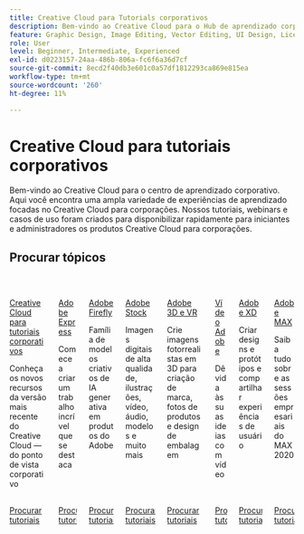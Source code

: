 ```yaml
---
title: Creative Cloud para Tutorials corporativos
description: Bem-vindo ao Creative Cloud para o Hub de aprendizado corporativo
feature: Graphic Design, Image Editing, Vector Editing, UI Design, Licensable Assets, Gen AI, Video Editing, 3D
role: User
level: Beginner, Intermediate, Experienced
exl-id: d0223157-24aa-486b-806a-fc6f6a36d7cf
source-git-commit: 8ecd2f40db3e601c0a57df1812293ca869e815ea
workflow-type: tm+mt
source-wordcount: '260'
ht-degree: 11%

---
```


# Creative Cloud para tutoriais corporativos

Bem-vindo ao Creative Cloud para o centro de aprendizado corporativo. Aqui você encontra uma ampla variedade de experiências de aprendizado focadas no Creative Cloud para corporações. Nossos tutoriais, webinars e casos de uso foram criados para disponibilizar rapidamente para iniciantes e administradores os produtos Creative Cloud para corporações.

## Procurar tópicos

<!-- COMMENT -->
<!-- CARDS

* https://experienceleague.adobe.com/pt-br/docs/creative-cloud-enterprise-learn/cce-learning-hub/cceoverview/overview-cce
  {target = _self}
  {title = Creative Cloud for enterprise tutorials}
  {description = Learn new features in the latest release of Creative Cloud—from an enterprise perspective}
  {image = https://experienceleague.adobe.com/pt-br/docs/creative-cloud-enterprise-learn/cce-learning-hub/media_16d0b4bc8d977366abc857846ccb13e98d0dbdcba.png?width=400&format=webply&optimize=medium}
  {cta = Browse tutorials}
* https://experienceleague.adobe.com/pt-br/docs/creative-cloud-enterprise-learn/cce-learning-hub/expressoverview/expresshowto/overview-express-how-to
  {target = _self}
  {title = Adobe Express}
  {description = Get started creating amazing work that stands out}
  {image = https://experienceleague.adobe.com/pt-br/docs/creative-cloud-enterprise-learn/cce-learning-hub/media_147ff2adb3b6666e184b73e7d7a2f3ba7870e2e2d.png?width=400&format=webply&optimize=medium}
  {cta = Browse tutorials}
* https://experienceleague.adobe.com/pt-br/docs/creative-cloud-enterprise-learn/cce-learning-hub/fireflyoverview/overview-firefly
  {target = _self}
  {title = Adobe Firefly}
  {description = Family of creative generative AI models in Adobe products}
  {image = https://experienceleague.adobe.com/pt-br/docs/creative-cloud-enterprise-learn/cce-learning-hub/media_1ef57758ab48c616d77f2a64a42dd64d7089aade5.png?width=400&format=webply&optimize=medium}
  {cta = Browse tutorials}
* https://experienceleague.adobe.com/pt-br/docs/creative-cloud-enterprise-learn/cce-learning-hub/stockoverview/overview-stock
  {target = _self}
  {title = Adobe Stock}
  {description = High-quality digital images, illustrations, video, audio, templates, and more}
  {image = https://experienceleague.adobe.com/pt-br/docs/creative-cloud-enterprise-learn/cce-learning-hub/media_1269d469351bf3a67311794f9b3dce2e0b342429e.png?width=400&format=webply&optimize=medium}
  {cta = Browse tutorials}
* https://experienceleague.adobe.com/pt-br/docs/creative-cloud-enterprise-learn/cce-learning-hub/3doverview/overview-3di
  {target = _self}
  {title = Adobe 3D & VR}
  {description = Create photorealistic 3D images for branding, product shots, and package design}
  {image = https://experienceleague.adobe.com/pt-br/docs/creative-cloud-enterprise-learn/cce-learning-hub/media_18e961b58ea0fc7210e7aed113da2b2f69a23d0d4.png?width=400&format=webply&optimize=medium}
  {cta = Browse tutorials}
* https://experienceleague.adobe.com/pt-br/docs/creative-cloud-enterprise-learn/cce-learning-hub/videooverview/overview-dva
  {target = _self}
  {title = Adobe Video}
  {description = Bring your ideas to life with video}
  {image = https://experienceleague.adobe.com/pt-br/docs/creative-cloud-enterprise-learn/cce-learning-hub/media_1b94f0eb740d3be825f3f8db916c0703c432d9ed5.png?width=400&format=webply&optimize=medium}
  {cta = Browse tutorials}
* https://experienceleague.adobe.com/pt-br/docs/creative-cloud-enterprise-learn/cce-learning-hub/xdoverview/overview-xd
  {target = _self}
  {title = Adobe XD}
  {description = Design, prototype, and share user experiences}
  {image = https://experienceleague.adobe.com/pt-br/docs/creative-cloud-enterprise-learn/cce-learning-hub/media_1022a51440d87ff4ad9ffe56d79d0aa6f0b8dee2d.png?width=400&format=webply&optimize=medium}
  {cta = Browse tutorials}
* https://experienceleague.adobe.com/pt-br/docs/creative-cloud-enterprise-learn/cce-learning-hub/max/overview-max
  {target = _self}
  {title = Adobe MAX}
  {description = Learn all about the MAX 2020 enterprise sessions}
  {image = https://experienceleague.adobe.com/pt-br/docs/creative-cloud-enterprise-learn/cce-learning-hub/media_123d1f364e7b955b6abb56e8708e22f080254474d.png?width=400&format=webply&optimize=medium}
  {cta = Browse tutorials}
  
-->
<!-- END CARDS -->
<!-- END COMMENT -->

<!-- START CARDS HTML - DO NOT MODIFY BY HAND -->
<div class="columns">
    <div class="column is-half-tablet is-half-desktop is-one-third-widescreen" aria-label="Creative Cloud for enterprise tutorials">
        <div class="card" style="height: 100%; display: flex; flex-direction: column; height: 100%;">
            <div class="card-image">
                <figure class="image x-is-16by9">
                    <a href="https://experienceleague.adobe.com/pt-br/docs/creative-cloud-enterprise-learn/cce-learning-hub/cceoverview/overview-cce" title="Creative Cloud para tutoriais corporativos" target="_self" rel="referrer">
                        <img class="is-bordered-r-small" src="https://experienceleague.adobe.com/pt-br/docs/creative-cloud-enterprise-learn/cce-learning-hub/media_16d0b4bc8d977366abc857846ccb13e98d0dbdcba.png?width=400&format=webply&optimize=medium" alt="Creative Cloud para tutoriais corporativos"
                             style="width: 100%; aspect-ratio: 16 / 9; object-fit: cover; overflow: hidden; display: block; margin: auto;">
                    </a>
                </figure>
            </div>
            <div class="card-content is-padded-small" style="display: flex; flex-direction: column; flex-grow: 1; justify-content: space-between;">
                <div class="top-card-content">
                    <p class="headline is-size-6 has-text-weight-bold">
                        <a href="https://experienceleague.adobe.com/pt-br/docs/creative-cloud-enterprise-learn/cce-learning-hub/cceoverview/overview-cce" target="_self" rel="referrer" title="Creative Cloud para tutoriais corporativos">Creative Cloud para tutoriais corporativos</a>
                    </p>
                    <p class="is-size-6">Conheça os novos recursos da versão mais recente do Creative Cloud — do ponto de vista corporativo</p>
                </div>
                <a href="https://experienceleague.adobe.com/pt-br/docs/creative-cloud-enterprise-learn/cce-learning-hub/cceoverview/overview-cce" target="_self" rel="referrer" class="spectrum-Button spectrum-Button--outline spectrum-Button--primary spectrum-Button--sizeM" style="align-self: flex-start; margin-top: 1rem;">
                    <span class="spectrum-Button-label has-no-wrap has-text-weight-bold">Procurar tutoriais</span>
                </a>
            </div>
        </div>
    </div>
    <div class="column is-half-tablet is-half-desktop is-one-third-widescreen" aria-label="Adobe Express">
        <div class="card" style="height: 100%; display: flex; flex-direction: column; height: 100%;">
            <div class="card-image">
                <figure class="image x-is-16by9">
                    <a href="https://experienceleague.adobe.com/pt-br/docs/creative-cloud-enterprise-learn/cce-learning-hub/expressoverview/expresshowto/overview-express-how-to" title="Adobe Express" target="_self" rel="referrer">
                        <img class="is-bordered-r-small" src="https://experienceleague.adobe.com/pt-br/docs/creative-cloud-enterprise-learn/cce-learning-hub/media_147ff2adb3b6666e184b73e7d7a2f3ba7870e2e2d.png?width=400&format=webply&optimize=medium" alt="Adobe Express"
                             style="width: 100%; aspect-ratio: 16 / 9; object-fit: cover; overflow: hidden; display: block; margin: auto;">
                    </a>
                </figure>
            </div>
            <div class="card-content is-padded-small" style="display: flex; flex-direction: column; flex-grow: 1; justify-content: space-between;">
                <div class="top-card-content">
                    <p class="headline is-size-6 has-text-weight-bold">
                        <a href="https://experienceleague.adobe.com/pt-br/docs/creative-cloud-enterprise-learn/cce-learning-hub/expressoverview/expresshowto/overview-express-how-to" target="_self" rel="referrer" title="Adobe Express">Adobe Express</a>
                    </p>
                    <p class="is-size-6">Comece a criar um trabalho incrível que se destaca</p>
                </div>
                <a href="https://experienceleague.adobe.com/pt-br/docs/creative-cloud-enterprise-learn/cce-learning-hub/expressoverview/expresshowto/overview-express-how-to" target="_self" rel="referrer" class="spectrum-Button spectrum-Button--outline spectrum-Button--primary spectrum-Button--sizeM" style="align-self: flex-start; margin-top: 1rem;">
                    <span class="spectrum-Button-label has-no-wrap has-text-weight-bold">Procurar tutoriais</span>
                </a>
            </div>
        </div>
    </div>
    <div class="column is-half-tablet is-half-desktop is-one-third-widescreen" aria-label="Adobe Firefly">
        <div class="card" style="height: 100%; display: flex; flex-direction: column; height: 100%;">
            <div class="card-image">
                <figure class="image x-is-16by9">
                    <a href="https://experienceleague.adobe.com/pt-br/docs/creative-cloud-enterprise-learn/cce-learning-hub/fireflyoverview/overview-firefly" title="Adobe Firefly" target="_self" rel="referrer">
                        <img class="is-bordered-r-small" src="https://experienceleague.adobe.com/pt-br/docs/creative-cloud-enterprise-learn/cce-learning-hub/media_1ef57758ab48c616d77f2a64a42dd64d7089aade5.png?width=400&format=webply&optimize=medium" alt="Adobe Firefly"
                             style="width: 100%; aspect-ratio: 16 / 9; object-fit: cover; overflow: hidden; display: block; margin: auto;">
                    </a>
                </figure>
            </div>
            <div class="card-content is-padded-small" style="display: flex; flex-direction: column; flex-grow: 1; justify-content: space-between;">
                <div class="top-card-content">
                    <p class="headline is-size-6 has-text-weight-bold">
                        <a href="https://experienceleague.adobe.com/pt-br/docs/creative-cloud-enterprise-learn/cce-learning-hub/fireflyoverview/overview-firefly" target="_self" rel="referrer" title="Adobe Firefly">Adobe Firefly</a>
                    </p>
                    <p class="is-size-6">Família de modelos criativos de IA generativa em produtos do Adobe</p>
                </div>
                <a href="https://experienceleague.adobe.com/pt-br/docs/creative-cloud-enterprise-learn/cce-learning-hub/fireflyoverview/overview-firefly" target="_self" rel="referrer" class="spectrum-Button spectrum-Button--outline spectrum-Button--primary spectrum-Button--sizeM" style="align-self: flex-start; margin-top: 1rem;">
                    <span class="spectrum-Button-label has-no-wrap has-text-weight-bold">Procurar tutoriais</span>
                </a>
            </div>
        </div>
    </div>
    <div class="column is-half-tablet is-half-desktop is-one-third-widescreen" aria-label="Adobe Stock">
        <div class="card" style="height: 100%; display: flex; flex-direction: column; height: 100%;">
            <div class="card-image">
                <figure class="image x-is-16by9">
                    <a href="https://experienceleague.adobe.com/pt-br/docs/creative-cloud-enterprise-learn/cce-learning-hub/stockoverview/overview-stock" title="Adobe Stock" target="_self" rel="referrer">
                        <img class="is-bordered-r-small" src="https://experienceleague.adobe.com/pt-br/docs/creative-cloud-enterprise-learn/cce-learning-hub/media_1269d469351bf3a67311794f9b3dce2e0b342429e.png?width=400&format=webply&optimize=medium" alt="Adobe Stock"
                             style="width: 100%; aspect-ratio: 16 / 9; object-fit: cover; overflow: hidden; display: block; margin: auto;">
                    </a>
                </figure>
            </div>
            <div class="card-content is-padded-small" style="display: flex; flex-direction: column; flex-grow: 1; justify-content: space-between;">
                <div class="top-card-content">
                    <p class="headline is-size-6 has-text-weight-bold">
                        <a href="https://experienceleague.adobe.com/pt-br/docs/creative-cloud-enterprise-learn/cce-learning-hub/stockoverview/overview-stock" target="_self" rel="referrer" title="Adobe Stock">Adobe Stock</a>
                    </p>
                    <p class="is-size-6">Imagens digitais de alta qualidade, ilustrações, vídeo, áudio, modelos e muito mais</p>
                </div>
                <a href="https://experienceleague.adobe.com/pt-br/docs/creative-cloud-enterprise-learn/cce-learning-hub/stockoverview/overview-stock" target="_self" rel="referrer" class="spectrum-Button spectrum-Button--outline spectrum-Button--primary spectrum-Button--sizeM" style="align-self: flex-start; margin-top: 1rem;">
                    <span class="spectrum-Button-label has-no-wrap has-text-weight-bold">Procurar tutoriais</span>
                </a>
            </div>
        </div>
    </div>
    <div class="column is-half-tablet is-half-desktop is-one-third-widescreen" aria-label="Adobe 3D & VR">
        <div class="card" style="height: 100%; display: flex; flex-direction: column; height: 100%;">
            <div class="card-image">
                <figure class="image x-is-16by9">
                    <a href="https://experienceleague.adobe.com/pt-br/docs/creative-cloud-enterprise-learn/cce-learning-hub/3doverview/overview-3di" title="Adobe 3D e VR" target="_self" rel="referrer">
                        <img class="is-bordered-r-small" src="https://experienceleague.adobe.com/pt-br/docs/creative-cloud-enterprise-learn/cce-learning-hub/media_18e961b58ea0fc7210e7aed113da2b2f69a23d0d4.png?width=400&format=webply&optimize=medium" alt="Adobe 3D e VR"
                             style="width: 100%; aspect-ratio: 16 / 9; object-fit: cover; overflow: hidden; display: block; margin: auto;">
                    </a>
                </figure>
            </div>
            <div class="card-content is-padded-small" style="display: flex; flex-direction: column; flex-grow: 1; justify-content: space-between;">
                <div class="top-card-content">
                    <p class="headline is-size-6 has-text-weight-bold">
                        <a href="https://experienceleague.adobe.com/pt-br/docs/creative-cloud-enterprise-learn/cce-learning-hub/3doverview/overview-3di" target="_self" rel="referrer" title="Adobe 3D e VR">Adobe 3D e VR</a>
                    </p>
                    <p class="is-size-6">Crie imagens fotorrealistas em 3D para criação de marca, fotos de produtos e design de embalagem</p>
                </div>
                <a href="https://experienceleague.adobe.com/pt-br/docs/creative-cloud-enterprise-learn/cce-learning-hub/3doverview/overview-3di" target="_self" rel="referrer" class="spectrum-Button spectrum-Button--outline spectrum-Button--primary spectrum-Button--sizeM" style="align-self: flex-start; margin-top: 1rem;">
                    <span class="spectrum-Button-label has-no-wrap has-text-weight-bold">Procurar tutoriais</span>
                </a>
            </div>
        </div>
    </div>
    <div class="column is-half-tablet is-half-desktop is-one-third-widescreen" aria-label="Adobe Video">
        <div class="card" style="height: 100%; display: flex; flex-direction: column; height: 100%;">
            <div class="card-image">
                <figure class="image x-is-16by9">
                    <a href="https://experienceleague.adobe.com/pt-br/docs/creative-cloud-enterprise-learn/cce-learning-hub/videooverview/overview-dva" title="Vídeo Adobe" target="_self" rel="referrer">
                        <img class="is-bordered-r-small" src="https://experienceleague.adobe.com/pt-br/docs/creative-cloud-enterprise-learn/cce-learning-hub/media_1b94f0eb740d3be825f3f8db916c0703c432d9ed5.png?width=400&format=webply&optimize=medium" alt="Vídeo Adobe"
                             style="width: 100%; aspect-ratio: 16 / 9; object-fit: cover; overflow: hidden; display: block; margin: auto;">
                    </a>
                </figure>
            </div>
            <div class="card-content is-padded-small" style="display: flex; flex-direction: column; flex-grow: 1; justify-content: space-between;">
                <div class="top-card-content">
                    <p class="headline is-size-6 has-text-weight-bold">
                        <a href="https://experienceleague.adobe.com/pt-br/docs/creative-cloud-enterprise-learn/cce-learning-hub/videooverview/overview-dva" target="_self" rel="referrer" title="Vídeo Adobe">Vídeo Adobe</a>
                    </p>
                    <p class="is-size-6">Dê vida às suas ideias com vídeo</p>
                </div>
                <a href="https://experienceleague.adobe.com/pt-br/docs/creative-cloud-enterprise-learn/cce-learning-hub/videooverview/overview-dva" target="_self" rel="referrer" class="spectrum-Button spectrum-Button--outline spectrum-Button--primary spectrum-Button--sizeM" style="align-self: flex-start; margin-top: 1rem;">
                    <span class="spectrum-Button-label has-no-wrap has-text-weight-bold">Procurar tutoriais</span>
                </a>
            </div>
        </div>
    </div>
    <div class="column is-half-tablet is-half-desktop is-one-third-widescreen" aria-label="Adobe XD">
        <div class="card" style="height: 100%; display: flex; flex-direction: column; height: 100%;">
            <div class="card-image">
                <figure class="image x-is-16by9">
                    <a href="https://experienceleague.adobe.com/pt-br/docs/creative-cloud-enterprise-learn/cce-learning-hub/xdoverview/overview-xd" title="Adobe XD" target="_self" rel="referrer">
                        <img class="is-bordered-r-small" src="https://experienceleague.adobe.com/pt-br/docs/creative-cloud-enterprise-learn/cce-learning-hub/media_1022a51440d87ff4ad9ffe56d79d0aa6f0b8dee2d.png?width=400&format=webply&optimize=medium" alt="Adobe XD"
                             style="width: 100%; aspect-ratio: 16 / 9; object-fit: cover; overflow: hidden; display: block; margin: auto;">
                    </a>
                </figure>
            </div>
            <div class="card-content is-padded-small" style="display: flex; flex-direction: column; flex-grow: 1; justify-content: space-between;">
                <div class="top-card-content">
                    <p class="headline is-size-6 has-text-weight-bold">
                        <a href="https://experienceleague.adobe.com/pt-br/docs/creative-cloud-enterprise-learn/cce-learning-hub/xdoverview/overview-xd" target="_self" rel="referrer" title="Adobe XD">Adobe XD</a>
                    </p>
                    <p class="is-size-6">Criar designs e protótipos e compartilhar experiências de usuário</p>
                </div>
                <a href="https://experienceleague.adobe.com/pt-br/docs/creative-cloud-enterprise-learn/cce-learning-hub/xdoverview/overview-xd" target="_self" rel="referrer" class="spectrum-Button spectrum-Button--outline spectrum-Button--primary spectrum-Button--sizeM" style="align-self: flex-start; margin-top: 1rem;">
                    <span class="spectrum-Button-label has-no-wrap has-text-weight-bold">Procurar tutoriais</span>
                </a>
            </div>
        </div>
    </div>
    <div class="column is-half-tablet is-half-desktop is-one-third-widescreen" aria-label="Adobe MAX">
        <div class="card" style="height: 100%; display: flex; flex-direction: column; height: 100%;">
            <div class="card-image">
                <figure class="image x-is-16by9">
                    <a href="https://experienceleague.adobe.com/pt-br/docs/creative-cloud-enterprise-learn/cce-learning-hub/max/overview-max" title="Adobe MAX" target="_self" rel="referrer">
                        <img class="is-bordered-r-small" src="https://experienceleague.adobe.com/pt-br/docs/creative-cloud-enterprise-learn/cce-learning-hub/media_123d1f364e7b955b6abb56e8708e22f080254474d.png?width=400&format=webply&optimize=medium" alt="Adobe MAX"
                             style="width: 100%; aspect-ratio: 16 / 9; object-fit: cover; overflow: hidden; display: block; margin: auto;">
                    </a>
                </figure>
            </div>
            <div class="card-content is-padded-small" style="display: flex; flex-direction: column; flex-grow: 1; justify-content: space-between;">
                <div class="top-card-content">
                    <p class="headline is-size-6 has-text-weight-bold">
                        <a href="https://experienceleague.adobe.com/pt-br/docs/creative-cloud-enterprise-learn/cce-learning-hub/max/overview-max" target="_self" rel="referrer" title="Adobe MAX">Adobe MAX</a>
                    </p>
                    <p class="is-size-6">Saiba tudo sobre as sessões empresariais do MAX 2020</p>
                </div>
                <a href="https://experienceleague.adobe.com/pt-br/docs/creative-cloud-enterprise-learn/cce-learning-hub/max/overview-max" target="_self" rel="referrer" class="spectrum-Button spectrum-Button--outline spectrum-Button--primary spectrum-Button--sizeM" style="align-self: flex-start; margin-top: 1rem;">
                    <span class="spectrum-Button-label has-no-wrap has-text-weight-bold">Procurar tutoriais</span>
                </a>
            </div>
        </div>
    </div>
</div>
<!-- END CARDS HTML - DO NOT MODIFY BY HAND -->